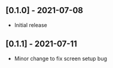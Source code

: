 ## [0.1.0] - 2021-07-08

- Initial release

## [0.1.1] - 2021-07-11

- Minor change to fix screen setup bug
